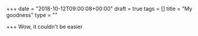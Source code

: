 +++
date = "2018-10-12T09:00:08+00:00"
draft = true
tags = []
title = "My goodness"
type = ""

+++
Wow, it couldn't be easier